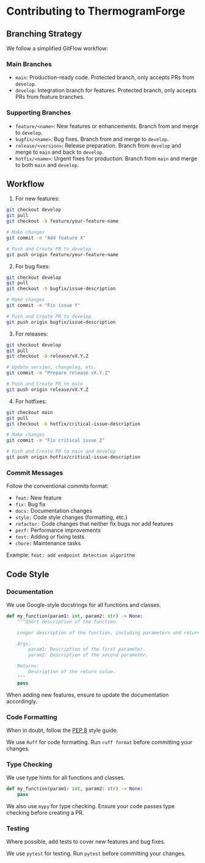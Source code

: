 # Contributing to ThermogramForge

## Branching Strategy

We follow a simplified GitFlow workflow:

### Main Branches

- `main`: Production-ready code. Protected branch, only accepts PRs from `develop`.
- `develop`: Integration branch for features. Protected branch, only accepts PRs from feature branches.

### Supporting Branches

- `feature/<name>`: New features or enhancements. Branch from and merge to `develop`.
- `bugfix/<name>`: Bug fixes. Branch from and merge to `develop`.
- `release/<version>`: Release preparation. Branch from `develop` and merge to `main` and back to `develop`.
- `hotfix/<name>`: Urgent fixes for production. Branch from `main` and merge to both `main` and `develop`.

## Workflow

1. For new features:

```bash
git checkout develop
git pull
git checkout -b feature/your-feature-name

# Make changes
git commit -m "Add feature X"

# Push and Create PR to develop
git push origin feature/your-feature-name
```

2. For bug fixes:

```bash
git checkout develop
git pull
git checkout -b bugfix/issue-description

# Make changes
git commit -m "Fix issue Y"

# Push and Create PR to develop
git push origin bugfix/issue-description
```

3. For releases:

```bash
git checkout develop
git pull
git checkout -b release/vX.Y.Z

# Update version, changelog, etc.
git commit -m "Prepare release vX.Y.Z"

# Push and Create PR to main
git push origin release/vX.Y.Z
```

4. For hotfixes:

```bash
git checkout main
git pull
git checkout -b hotfix/critical-issue-description

# Make changes 
git commit -m "Fix critical issue Z"

# Push and Create PR to main and develop
git push origin hotfix/critical-issue-description
```

### Commit Messages

Follow the conventional commits format:

- `feat:` New feature
- `fix:` Bug fix
- `docs:` Documentation changes
- `style:` Code style changes (formatting, etc.)
- `refactor:` Code changes that neither fix bugs nor add features
- `perf:` Performance improvements
- `test:` Adding or fixing tests
- `chore:` Maintenance tasks

Example: `feat: add endpoint detection algorithm`

## Code Style

### Documentation

We use Google-style docstrings for all functions and classes.

```python
def my_function(param1: int, param2: str) -> None:
    """Short description of the function.

    Longer description of the function, including parameters and return value.

    Args:
        param1: Description of the first parameter.
        param2: Description of the second parameter.

    Returns:
        Description of the return value.
    """
    pass
```

When adding new features, ensure to update the documentation accordingly.

### Code Formatting

When in doubt, follow the [PEP 8](https://pep8.org/) style guide.

We use `Ruff` for code formatting. Run `ruff format` before committing your changes.

### Type Checking

We use type hints for all functions and classes.

```python
def my_function(param1: int, param2: str) -> None:
    pass
```

We also use `mypy` for type checking. Ensure your code passes type checking before creating a PR.

### Testing

Where possible, add tests to cover new features and bug fixes.

We use `pytest` for testing. Run `pytest` before committing your changes.

